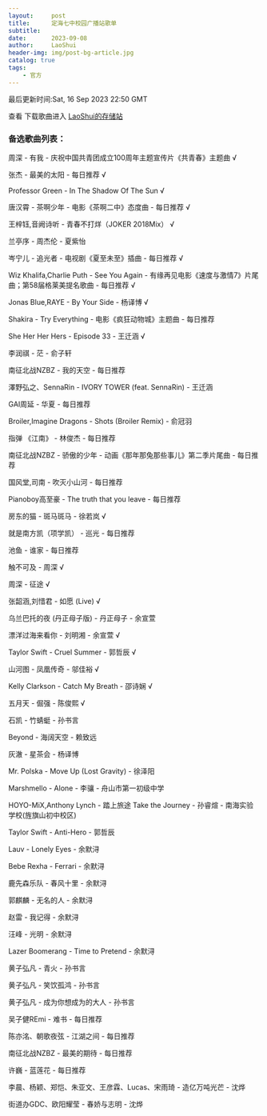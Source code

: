 ```yaml
---
layout:     post
title:      定海七中校园广播站歌单
subtitle:   
date:       2023-09-08
author:     LaoShui
header-img: img/post-bg-article.jpg
catalog: true
tags:
    - 官方
---
```


最后更新时间:Sat, 16 Sep 2023 22:50 GMT

查看 下载歌曲进入 [LaoShui的存储站](https://cloud.dh7zoj.top)

### 备选歌曲列表：
周深 - 有我 - 庆祝中国共青团成立100周年主题宣传片《共青春》主题曲 √

张杰 - 最美的太阳 - 每日推荐 √

Professor Green - In The Shadow Of The Sun √

唐汉霄 - 茶啊少年 - 电影《茶啊二中》态度曲 - 每日推荐 √

王梓钰,音阙诗听 - 青春不打烊（JOKER 2018Mix） √

兰亭序 - 周杰伦 - 夏紫怡

岑宁儿 - 追光者 - 电视剧《夏至未至》插曲 - 每日推荐 √

Wiz Khalifa,Charlie Puth - See You Again - 有缘再见电影《速度与激情7》片尾曲；第58届格莱美提名歌曲 - 每日推荐 √

Jonas Blue,RAYE - By Your Side - 杨译博 √

Shakira - Try Everything - 电影《疯狂动物城》主题曲 - 每日推荐

She Her Her Hers - Episode 33 - 王迁涵 √

李润祺 - 茫 - 俞子轩

南征北战NZBZ - 我的天空 - 每日推荐

澤野弘之、SennaRin - IVORY TOWER (feat. SennaRin) - 王迁涵

GAI周延 - 华夏 - 每日推荐

Broiler,Imagine Dragons - Shots (Broiler Remix) - 俞冠羽

指弹 《江南》 - 林俊杰 - 每日推荐

南征北战NZBZ - 骄傲的少年 - 动画《那年那兔那些事儿》第二季片尾曲 - 每日推荐

国风堂,司南 - 吹灭小山河 - 每日推荐

Pianoboy高至豪 - The truth that you leave - 每日推荐

房东的猫 - 斑马斑马 - 徐若岚 √

就是南方凯（项学凯） - 巡光 - 每日推荐

池鱼 - 谁家 - 每日推荐

触不可及 - 周深 √

周深 - 征途 √

张韶涵,刘惜君 - 如愿 (Live) √

乌兰巴托的夜 (丹正母子版) - 丹正母子 - 余宣萱

漂洋过海来看你 - 刘明湘 - 余宣萱 √

Taylor Swift - Cruel Summer - 郭哲辰 √

山河图 - 凤凰传奇 - 邬佳裕 √

Kelly Clarkson - Catch My Breath - 邵诗娴 √

五月天 - 倔强 - 陈俊熙 √

石凯 - 竹蜻蜓 - 孙书言

Beyond - 海阔天空 - 赖致远

灰澈 - 星茶会 - 杨译博

Mr. Polska - Move Up (Lost Gravity) - 徐泽阳

Marshmello - Alone - 李骧 - 舟山市第一初级中学

HOYO-MiX,Anthony Lynch - 踏上旅途 Take the Journey - 孙睿煊 - 南海实验学校(旌旗山初中校区)

Taylor Swift - Anti-Hero - 郭哲辰

Lauv - Lonely Eyes - 余默浔

Bebe Rexha - Ferrari - 余默浔

鹿先森乐队 - 春风十里 - 余默浔

郭麒麟 - 无名的人 - 余默浔

赵雷 - 我记得 - 余默浔

汪峰 - 光明 - 余默浔

Lazer Boomerang - Time to Pretend - 余默浔

黄子弘凡 - 青火 - 孙书言

黄子弘凡 - 笑饮孤鸿 - 孙书言

黄子弘凡 - 成为你想成为的大人 - 孙书言

吴子健REmi - 难书 - 每日推荐

陈亦洺、朝歌夜弦 - 江湖之间 - 每日推荐

南征北战NZBZ - 最美的期待 - 每日推荐

许巍 - 蓝莲花 - 每日推荐

李晨、杨颖、郑恺、朱亚文、王彦霖、Lucas、宋雨琦 - 造亿万吨光芒 - 沈烨

街道办GDC、欧阳耀莹 - 春娇与志明 - 沈烨
